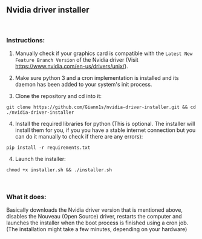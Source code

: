 ## Nvidia driver installer

<br>

### Instructions:

1. Manually check if your graphics card is compatible with the `Latest New Feature Branch Version` of the Nvidia driver (Visit https://www.nvidia.com/en-us/drivers/unix/).

2. Make sure python 3 and a cron implementation is installed and its daemon has been added to your system's init process.

3. Clone the repository and cd into it:
```
git clone https://github.com/Giann1s/nvidia-driver-installer.git && cd ./nvidia-driver-installer
```

4. Install the required libraries for python (This is optional. The installer will install them for you, if you you have a stable internet connection but you can do it manually to check if there are any errors):
```
pip install -r requirements.txt
```

4. Launch the installer:
```
chmod +x installer.sh && ./installer.sh
```

<br>

### What it does:
Basically downloads the Nvidia driver version that is mentioned above, disables the Nouveau (Open Source) driver, restarts the computer and launches the installer when the boot process is finished using a cron job. (The installation might take a few minutes, depending on your hardware)